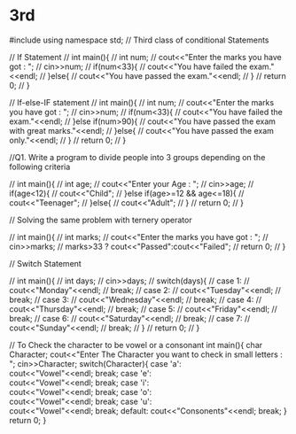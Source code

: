 # 3rd
#include<iostream>
using namespace std;
// Third class of conditional Statements


// If Statement
// int main(){
//     int num;
//     cout<<"Enter the marks you have got : ";
//     cin>>num;
//     if(num<33){
//         cout<<"You have failed the exam."<<endl;
//     }else{
//         cout<<"You have passed the exam."<<endl;
//     }
//     return 0;
// }


// If-else-IF statement
// int main(){
//     int num;
//     cout<<"Enter the marks you have got : ";
//     cin>>num;
//     if(num<33){
//         cout<<"You have failed the exam."<<endl;
//     }else if(num>90){
//         cout<<"You have passed the exam with great marks."<<endl;
//     }else{
//         cout<<"You have passed the exam only."<<endl;
//     }
//     return 0;
// }


//Q1. Write a program to divide people into 3 groups depending on the following criteria

// int main(){
//     int age;
//     cout<<"Enter your Age : ";
//     cin>>age;
//     if(age<12){
//         cout<<"Child";
//     }else if(age>=12 && age<=18){
//         cout<<"Teenager";
//     }else{
//         cout<<"Adult";
//     }
//     return 0;
// }



// Solving the same problem with ternery operator

// int main(){
//     int marks;
//     cout<<"Enter the marks you have got : ";
//     cin>>marks;
//     marks>33 ? cout<<"Passed":cout<<"Failed";
//     return 0;
// }


// Switch Statement 

// int main(){
//     int days;
//     cin>>days;
//     switch(days){
//         case 1:
//         cout<<"Monday"<<endl;
//         break;
//         case 2:
//         cout<<"Tuesday"<<endl;
//         break;
//         case 3:
//         cout<<"Wednesday"<<endl;
//         break;
//         case 4:
//         cout<<"Thursday"<<endl;
//         break;
//         case 5:
//         cout<<"Friday"<<endl;
//         break;
//         case 6:
//         cout<<"Saturday"<<endl;
//         break;
//         case 7:
//         cout<<"Sunday"<<endl;
//         break;
//     }
//     return 0;
// }


// To Check the character to be vowel or a consonant
int main(){
    char Character;
    cout<<"Enter The Character you want to check in small letters : ";
    cin>>Character;
    switch(Character){
        case 'a':  
        cout<<"Vowel"<<endl;
        break;
        case 'e':  
        cout<<"Vowel"<<endl;
        break;
        case 'i':  
        cout<<"Vowel"<<endl;
        break;
        case 'o':  
        cout<<"Vowel"<<endl;
        break;
        case 'u':  
        cout<<"Vowel"<<endl;
        break;
        default:
        cout<<"Consonents"<<endl;
        break;
    }
    return 0;
}

